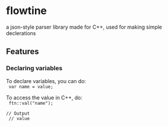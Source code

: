 # flowtine
a json-style parser library made for C++, used for making simple declerations

## Features

### Declaring variables
To declare variables, you can do: <br />
<code>
  var name = value; 
</code>

To access the value in C++, do: <br/>
<code>
  ftn::val("name"); <br />
  // Output <br />
  // value
</code>
